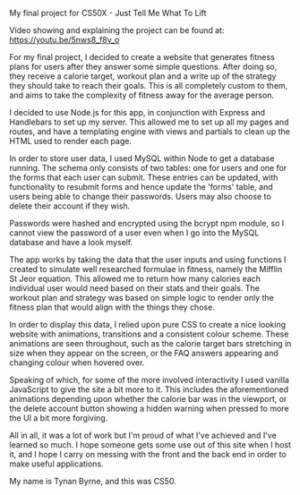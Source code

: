 My final project for CS50X - Just Tell Me What To Lift

Video showing and explaining the project can be found at: https://youtu.be/5nws8_f8v_o

For my final project, I decided to create a website that generates fitness plans for users after they
answer some simple questions. After doing so, they receive a calorie target, workout plan and a write
up of the strategy they should take to reach their goals. This is all completely custom to them, and
aims to take the complexity of fitness away for the average person.

I decided to use Node.js for this app, in conjunction with Express and Handlebars to set up my server.
This allowed me to set up all my pages and routes, and have a templating engine with views and partials
to clean up the HTML used to render each page.

In order to store user data, I used MySQL within Node to get a database running. The schema only consists
of two tables: one for users and one for the forms that each user can submit. These entries can be updated,
with functionality to resubmit forms and hence update the 'forms' table, and users being able to change
their passwords. Users may also choose to delete their account if they wish.

Passwords were hashed and encrypted using the bcrypt npm module, so I cannot view the password of a user
even when I go into the MySQL database and have a look myself.

The app works by taking the data that the user inputs and using functions I created to simulate well
researched formulae in fitness, namely the Mifflin St Jeor equation. This allowed me to return how many
calories each individual user would need based on their stats and their goals. The workout plan and strategy
was based on simple logic to render only the fitness plan that would align with the things they chose.

In order to display this data, I relied upon pure CSS to create a nice looking website with animations,
transitions and a consistent colour scheme. These animations are seen throughout, such as the calorie
target bars stretching in size when they appear on the screen, or the FAQ answers appearing and changing
colour when hovered over.

Speaking of which, for some of the more involved interactivity I used vanilla JavaScript to give the site
a bit more to it. This includes the aforementioned animations depending upon whether the calorie bar was in
the viewport, or the delete account button showing a hidden warning when pressed to more the UI a bit more
forgiving.

All in all, it was a lot of work but I'm proud of what I've achieved and I've learned so much. I hope someone
gets some use out of this site when I host it, and I hope I carry on messing with the front and the back end
in order to make useful applications.

My name is Tynan Byrne, and this was CS50.

